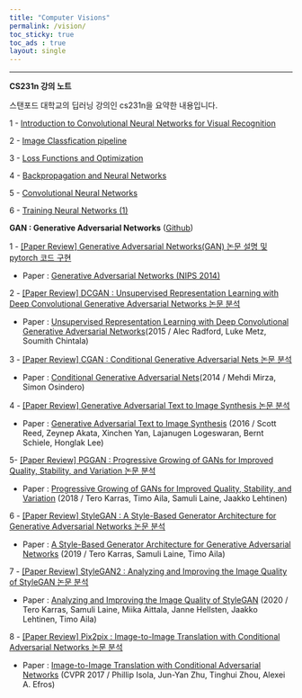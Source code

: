 ```yaml
---
title: "Computer Visions"
permalink: /vision/
toc_sticky: true
toc_ads : true
layout: single
---
```

  

---

**CS231n 강의 노트**

스탠포드 대학교의 딥러닝 강의인 cs231n을 요약한 내용입니다.

1 - [Introduction to Convolutional Neural Networks for Visual Recognition](https://happy-jihye.github.io/cs231n/cs231n-1/)

2 - [Image Classfication pipeline](https://happy-jihye.github.io/cs231n/cs231n-2/)

3 - [Loss Functions and Optimization](https://happy-jihye.github.io/cs231n/cs231n-3/)

4 - [Backpropagation and Neural Networks](https://happy-jihye.github.io/cs231n/cs231n-4/)
  
5 - [Convolutional Neural Networks](https://happy-jihye.github.io/cs231n/cs231n-5/)

6 - [Training Neural Networks (1)](https://happy-jihye.github.io/cs231n/cs231n-6/)


**GAN : Generative Adversarial Networks** ([Github](https://github.com/happy-jihye/GAN-Papers))

1 - [[Paper Review] Generative Adversarial Networks(GAN) 논문 설명 및 pytorch 코드 구현](https://happy-jihye.github.io/gan/gan-1/)
- Paper : [Generative Adversarial Networks (NIPS 2014)](https://arxiv.org/abs/1406.2661)

2 - [[Paper Review] DCGAN : Unsupervised Representation Learning with Deep Convolutional Generative Adversarial Networks 논문 분석](https://happy-jihye.github.io/gan/gan-2/)
- Paper : [Unsupervised Representation Learning with Deep Convolutional Generative Adversarial Networks](https://arxiv.org/abs/1511.06434)(2015 / Alec Radford, Luke Metz, Soumith Chintala)
  
3 - [[Paper Review] CGAN : Conditional Generative Adversarial Nets 논문 분석](https://happy-jihye.github.io/gan/gan-3/)
- Paper : [Conditional Generative Adversarial Nets](https://arxiv.org/abs/1411.1784)(2014 / Mehdi Mirza, Simon Osindero)

4 - [[Paper Review] Generative Adversarial Text to Image Synthesis 논문 분석](https://happy-jihye.github.io/gan/gan-4/)
- Paper : [Generative Adversarial Text to Image Synthesis](https://arxiv.org/abs/1605.05396)
    (2016 / Scott Reed, Zeynep Akata, Xinchen Yan, Lajanugen Logeswaran, Bernt Schiele, Honglak Lee)

5- [[Paper Review] PGGAN : Progressive Growing of GANs for Improved Quality, Stability, and Variation 논문 분석]((https://happy-jihye.github.io/gan/gan-5/))
- Paper : [Progressive Growing of GANs for Improved Quality, Stability, and Variation](https://arxiv.org/abs/1710.10196)
    (2018 / Tero Karras, Timo Aila, Samuli Laine, Jaakko Lehtinen)

6 - [[Paper Review] StyleGAN : A Style-Based Generator Architecture for Generative Adversarial Networks 논문 분석](https://happy-jihye.github.io/gan/gan-6/)
- Paper : [A Style-Based Generator Architecture for Generative Adversarial Networks](https://arxiv.org/abs/1812.04948)
          (2019 / Tero Karras, Samuli Laine, Timo Aila)

7 - [[Paper Review] StyleGAN2 : Analyzing and Improving the Image Quality of StyleGAN 논문 분석](https://happy-jihye.github.io/gan/gan-7/)
- Paper : [Analyzing and Improving the Image Quality of StyleGAN](https://arxiv.org/abs/1912.04958) (2020 / Tero Karras, Samuli Laine, Miika Aittala, Janne Hellsten, Jaakko Lehtinen, Timo Aila)

8 - [[Paper Review] Pix2pix : Image-to-Image Translation with Conditional Adversarial Networks 논문 분석](https://happy-jihye.github.io/gan/gan-8/)
- Paper : [Image-to-Image Translation with Conditional Adversarial Networks](https://arxiv.org/abs/1611.07004) (CVPR 2017 / Phillip Isola, Jun-Yan Zhu, Tinghui Zhou, Alexei A. Efros)
